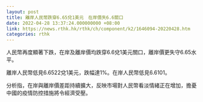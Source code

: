 ```yaml
---
layout: post
title: 離岸人民幣跌穿6.65兌1美元　在岸價失6.6關口
date: 2022-04-28 13:37:24.000000000 +08:00
link: https://news.rthk.hk/rthk/ch/component/k2/1646094-20220428.htm
categories: rthk
---
```


人民幣再度顯著下跌，在岸及離岸價均跌穿6.6兌1美元關口，離岸價更失守6.65水平。

離岸人民幣低見6.6522兌1美元，跌幅達1%。在岸人民幣低見6.6101。

分析指，在岸與離岸價差距持續擴大，反映市場對人民幣看淡情緒正在增加，擔憂中國的疫情防控措施將令經濟受壓。
